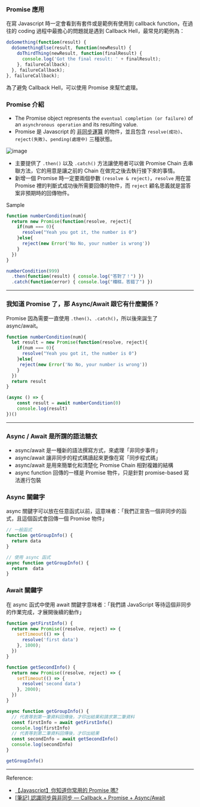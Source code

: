 ### Promise 應用

在寫 Javascript 時一定會看到有套件或是範例有使用到 callback function，在過往的 coding 過程中最擔心的問題就是遇到 Callback Hell，最常見的範例為：

``` Javascript
doSomething(function(result) {
  doSomethingElse(result, function(newResult) {
    doThirdThing(newResult, function(finalResult) {
      console.log('Got the final result: ' + finalResult);
    }, failureCallback);
  }, failureCallback);
}, failureCallback);
```

為了避免 Callback Hell，可以使用 Promise 來幫忙處理。

### Promise 介紹
* The Promise object represents the `eventual completion (or failure)` of an `asynchronous operation` and its resulting value.
* Promise 是 Javascript 的 [非同步運算](https://github.com/Chiehcode/Web_Development/blob/master/Javascript/%E5%90%8C%E6%AD%A5%E8%88%87%E9%9D%9E%E5%90%8C%E6%AD%A5.md) 的物件，並且包含 `resolve(成功)`、`reject(失敗)`、`pending(處理中)` 三種狀態。

![image](https://cdn.rawgit.com/Vectaio/a76330b025baf9bcdf07cb46e5a9ef9e/raw/26c4213a93dee1c39611dcd0ec12625811b20a26/js-promise.svg)


* 主要提供了 `.then()` 以及 `.catch()` 方法讓使用者可以做 Promise Chain 去串聯方法，它的用意是讓之前的 Chain 在做完之後去執行接下來的事情。
* 新增一個 Promise 時一定要兩個參數 `(resolve & reject)`，`resolve` 用在當 Promise 裡的判斷式成功後所需要回傳的物件，而 `reject` 顧名思義就是當答案非預期時的回傳物件。

Sample
``` Javascript
function numberCondition(num){
  return new Promise(function(resolve, reject){
    if(num === 0){
      resolve("Yeah you got it, the number is 0")
    }else{
      reject(new Error('No No, your number is wrong'))
    }
  })
}

numberCondition(999)
  .then(function(result) { console.log("答對了！") })
  .catch(function(error) { console.log("糟糕，答錯了") })
```

---

### 我知道 Promise 了，那 Async/Await 跟它有什麼關係？
Promise 因為需要一直使用 `.then()`、`.catch()`，所以後來誕生了 async/await。

``` Javascript
function numberCondition(num){
  let result = new Promise(function(resolve, reject){
    if(num === 0){
      resolve("Yeah you got it, the number is 0")
    }else{
     reject(new Error('No No, your number is wrong'))
    }
  })
  return result
}

(async () => {
    const result = await numberCondition(0)
    console.log(result)
})()
```

---

### Async / Await 是所謂的語法糖衣
* async/await 是一種新的語法撰寫方式，來處理「非同步事件」
* async/await 讓非同步的程式碼讀起來更像在寫「同步程式碼」
* async/await 是用來簡單化和清楚化 Promise Chain 相對複雜的結構
* async function 回傳的一樣是 Promise 物件，只是針對 promise-based 寫法進行包裝


### Async 關鍵字
async 關鍵字可以放在任意函式以前，這意味者：「我們正宣告一個非同步的函式，且這個函式會回傳一個 Promise 物件」

``` Javascript
// 一般函式
function getGroupInfo() {
  return data
}

// 使用 async 函式
async function getGroupInfo() {
  return  data
}
```

### Await 關鍵字
在 async 函式中使用 await 關鍵字意味者：「我們請 JavaScript 等待這個非同步的作業完成，才展開後續的動作」

``` Javascript
function getFirstInfo() {
  return new Promise((resolve, reject) => {
    setTimeout(() => {
      resolve('first data')
    }, 1000);
  })
}

function getSecondInfo() {
  return new Promise((resolve, reject) => {
    setTimeout(() => {
      resolve('second data')
    }, 2000);
  })
}

async function getGroupInfo() {
  // 代表等到第一筆資料回傳後，才印出結果和請求第二筆資料
  const firstInfo = await getFirstInfo()
  console.log(firstInfo)
  // 代表等到第二筆資料回傳後，才印出結果
  const secondInfo = await getSecondInfo()
  console.log(secondInfo)
}

getGroupInfo()
```

----

Reference:
* [【Javascript】你知道你常用的 Promise 嗎?](https://nijialin.com/2020/06/13/learn-javascript-promise/)
* [[筆記] 認識同步與非同步 — Callback + Promise + Async/Await](https://medium.com/%E9%BA%A5%E5%85%8B%E7%9A%84%E5%8D%8A%E8%B7%AF%E5%87%BA%E5%AE%B6%E7%AD%86%E8%A8%98/%E5%BF%83%E5%BE%97-%E8%AA%8D%E8%AD%98%E5%90%8C%E6%AD%A5%E8%88%87%E9%9D%9E%E5%90%8C%E6%AD%A5-callback-promise-async-await-640ea491ea64)
